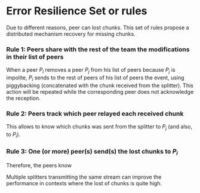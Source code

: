 Error Resilience Set or rules
=============================

Due to different reasons, peer can lost chunks. This set of rules propose a distributed mechanism recovery for missing chunks.

### Rule 1: Peers share with the rest of the team the modifications in their list of peers

When a peer $P_i$ removes a peer $P_j$ from his list of peers because $P_j$ is impolite, $P_i$ sends to the rest of peers of his list of peers the event, using piggybacking (concatenated with the chunk received from the splitter). This action will be repeated while the corresponding peer does not acknowledge the reception.

### Rule 2: Peers track which peer relayed each received chunk

This allows to know which chunks was sent from the splitter to $P_j$ (and also, to $P_i$).

### Rule 3: One (or more) peer(s) send(s) the lost chunks to $P_i$



Therefore, the peers know 

Multiple splitters transmitting the same stream can improve the
performance in contexts where the lost of chunks is quite high.

